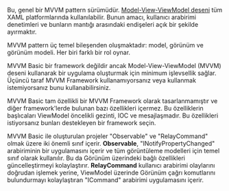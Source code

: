 ﻿Bu, genel bir MVVM pattern sürümüdür.  [Model-View-ViewModel deseni](https://en.wikipedia.org/wiki/Model%E2%80%93view%E2%80%93viewmodel) tüm XAML platformlarında kullanılabilir. Bunun amacı, kullanıcı arabirimi denetimleri ve bunların mantığı arasındaki endişeleri açık bir şekilde ayırmaktır.

MVVM pattern üç temel bileşenden oluşmaktadır: model, görünüm ve görünüm modeli. Her biri farklı bir rol oynar.

MVVM Basic bir framework değildir ancak Model-View-ViewModel (MVVM) deseni kullanarak bir uygulama oluşturmak için minimum işlevsellik sağlar.
Üçüncü taraf MVVM Framework kullanamıyorsanız veya kullanmak istemiyorsanız bunu kullanabilirsiniz.

MVVM Basic tam özellikli bir MVVM Framework olarak tasarlanmamıştır ve diğer framework'lerde bulunan bazı özellikleri içermez. Bu özelliklerin başlıcaları ViewModel öncelikli gezinti, IOC ve mesajlaşmadır. Bu özellikleri istiyorsanız bunları destekleyen bir framework seçin.

MVVM Basic ile oluşturulan projeler "Observable" ve "RelayCommand" olmak üzere iki önemli sınıf içerir.
**Observable**, "INotifyPropertyChanged" arabiriminin bir uygulamasını içerir ve tüm görüntüleme modelleri için temel sınıf olarak kullanılır. Bu da Görünüm üzerindeki bağlı özellikleri güncelleştirmeyi kolaylaştırır.
**RelayCommand** kullanıcı arabirimi olaylarını doğrudan işlemek yerine, ViewModel üzerinde Görünüm çağrı komutlarını bulundurmayı kolaylaştıran "ICommand" arabirimi uygulamasını içerir.
